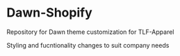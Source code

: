 # Dawn-Shopify

Repository for Dawn theme customization for TLF-Apparel

Styling and fucntionality changes to suit company needs 